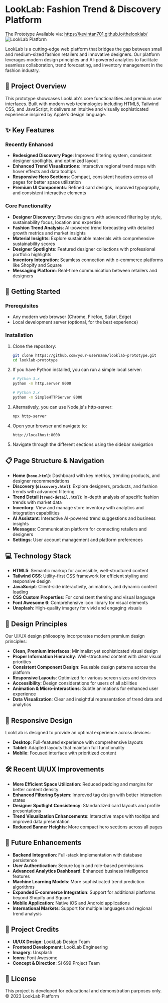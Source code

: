 # LookLab: Fashion Trend & Discovery Platform
The Prototype Available via: https://kevintan701.github.io/thelooklab/
![LookLab Platform](https://images.unsplash.com/photo-1572251328450-19c5082bc582?q=80&w=1000&auto=format&fit=crop)

LookLab is a cutting-edge web platform that bridges the gap between small and medium-sized fashion retailers and innovative designers. Our platform leverages modern design principles and AI-powered analytics to facilitate seamless collaboration, trend forecasting, and inventory management in the fashion industry.

## 🌟 Project Overview

This prototype showcases LookLab's core functionalities and premium user interfaces. Built with modern web technologies including HTML5, Tailwind CSS, and JavaScript, it delivers an intuitive and visually sophisticated experience inspired by Apple's design language.

## ✨ Key Features

### Recently Enhanced
- **Redesigned Discovery Page**: Improved filtering system, consistent designer spotlights, and optimized layout
- **Enhanced Trend Visualizations**: Interactive regional trend maps with hover effects and data tooltips
- **Responsive Hero Sections**: Compact, consistent headers across all pages for better space utilization
- **Premium UI Components**: Refined card designs, improved typography, and consistent interactive elements

### Core Functionality
- **Designer Discovery**: Browse designers with advanced filtering by style, sustainability focus, location and expertise
- **Fashion Trend Analysis**: AI-powered trend forecasting with detailed growth metrics and market insights
- **Material Insights**: Explore sustainable materials with comprehensive sustainability scores
- **Designer Spotlights**: Featured designer collections with professional portfolio highlights
- **Inventory Integration**: Seamless connection with e-commerce platforms like Shopify and Square
- **Messaging Platform**: Real-time communication between retailers and designers

## 🚀 Getting Started

### Prerequisites
- Any modern web browser (Chrome, Firefox, Safari, Edge)
- Local development server (optional, for the best experience)

### Installation
1. Clone the repository:
   ```bash
   git clone https://github.com/your-username/looklab-prototype.git
   cd looklab-prototype
   ```

2. If you have Python installed, you can run a simple local server:
   ```bash
   # Python 3.x
   python -m http.server 8000
   
   # Python 2.x
   python -m SimpleHTTPServer 8000
   ```

3. Alternatively, you can use Node.js's http-server:
   ```bash
   npx http-server
   ```

4. Open your browser and navigate to:
   ```
   http://localhost:8000
   ```

5. Navigate through the different sections using the sidebar navigation

## 📋 Page Structure & Navigation

- **Home (`home.html`)**: Dashboard with key metrics, trending products, and designer recommendations
- **Discovery (`discovery.html`)**: Explore designers, products, and fashion trends with advanced filtering
- **Trend Detail (`trend-detail.html`)**: In-depth analysis of specific fashion trends with market data
- **Inventory**: View and manage store inventory with analytics and integration capabilities
- **AI Assistant**: Interactive AI-powered trend suggestions and business insights
- **Messages**: Communication platform for connecting retailers and designers
- **Settings**: User account management and platform preferences

## 💻 Technology Stack

- **HTML5**: Semantic markup for accessible, well-structured content
- **Tailwind CSS**: Utility-first CSS framework for efficient styling and responsive design
- **JavaScript**: Client-side interactivity, animations, and dynamic content loading
- **CSS Custom Properties**: For consistent theming and visual language
- **Font Awesome 6**: Comprehensive icon library for visual elements
- **Unsplash**: High-quality imagery for vivid and engaging visuals

## 🎨 Design Principles

Our UI/UX design philosophy incorporates modern premium design principles:

- **Clean, Premium Interfaces**: Minimalist yet sophisticated visual design
- **Proper Information Hierarchy**: Well-structured content with clear visual priorities
- **Consistent Component Design**: Reusable design patterns across the platform
- **Responsive Layouts**: Optimized for various screen sizes and devices
- **Accessibility**: Design considerations for users of all abilities
- **Animation & Micro-interactions**: Subtle animations for enhanced user experience
- **Data Visualization**: Clear and insightful representation of trend data and analytics

## 📱 Responsive Design

LookLab is designed to provide an optimal experience across devices:
- **Desktop**: Full-featured experience with comprehensive layouts
- **Tablet**: Adapted layouts that maintain full functionality
- **Mobile**: Focused interface with prioritized content

## 🛠️ Recent UI/UX Improvements

- **More Efficient Space Utilization**: Reduced padding and margins for better content density
- **Enhanced Filtering System**: Improved tag design with better interaction states
- **Designer Spotlight Consistency**: Standardized card layouts and profile presentations
- **Trend Visualization Enhancements**: Interactive maps with tooltips and improved data presentation
- **Reduced Banner Heights**: More compact hero sections across all pages

## 🔮 Future Enhancements

- **Backend Integration**: Full-stack implementation with database persistence
- **User Authentication**: Secure login and role-based permissions
- **Advanced Analytics Dashboard**: Enhanced business intelligence features
- **Machine Learning Models**: More sophisticated trend prediction algorithms
- **Expanded E-commerce Integration**: Support for additional platforms beyond Shopify and Square
- **Mobile Application**: Native iOS and Android applications
- **International Markets**: Support for multiple languages and regional trend analysis

## 👥 Project Credits

- **UI/UX Design**: LookLab Design Team
- **Frontend Development**: LookLab Engineering
- **Imagery**: Unsplash
- **Icons**: Font Awesome
- **Concept & Direction**: SI 699 Project Team

## 📝 License

This project is developed for educational and demonstration purposes only.
© 2023 LookLab Platform 
